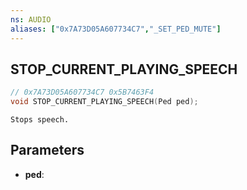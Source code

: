 ```yaml
---
ns: AUDIO
aliases: ["0x7A73D05A607734C7","_SET_PED_MUTE"]
---
```

## STOP_CURRENT_PLAYING_SPEECH

```c
// 0x7A73D05A607734C7 0x5B7463F4
void STOP_CURRENT_PLAYING_SPEECH(Ped ped);
```

```
Stops speech.  
```

## Parameters
* **ped**:

